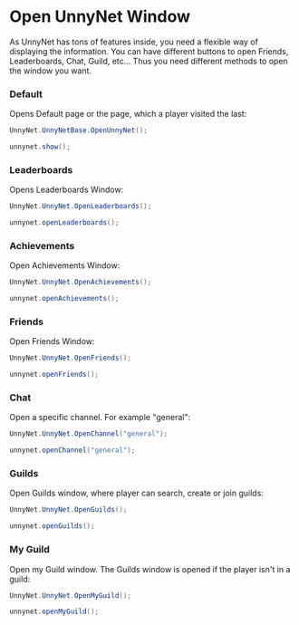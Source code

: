 # Open UnnyNet Window

As UnnyNet has tons of features inside, you need a flexible way of displaying the information. You can have different buttons to open Friends, Leaderboards, Chat, Guild, etc... Thus you need different methods to open the window you want.

### Default
Opens Default page or the page, which a player visited the last: 

```csharp fct_label="Unity"
UnnyNet.UnnyNetBase.OpenUnnyNet();
```

```java fct_label="Java"
unnynet.show();
```

### Leaderboards  
Opens Leaderboards Window:

```csharp fct_label="Unity"
UnnyNet.UnnyNet.OpenLeaderboards();
```

```java fct_label="Java"
unnynet.openLeaderboards();
```

### Achievements
Open Achievements Window:

```csharp fct_label="Unity"
UnnyNet.UnnyNet.OpenAchievements();
```

```java fct_label="Java"
unnynet.openAchievements();
```

### Friends
Open Friends Window:

```csharp fct_label="Unity"
UnnyNet.UnnyNet.OpenFriends();
```

```java fct_label="Java"
unnynet.openFriends();
```

### Chat
Open a specific channel. For example "general":

```csharp fct_label="Unity"
UnnyNet.UnnyNet.OpenChannel("general");
```

```java fct_label="Java"
unnynet.openChannel("general");
```  

### Guilds
Open Guilds window, where player can search, create or join guilds:

```csharp fct_label="Unity"
UnnyNet.UnnyNet.OpenGuilds();
```

```java fct_label="Java"
unnynet.openGuilds();
```

### My Guild
Open my Guild window. The Guilds window is opened if the player isn't in a guild:

```csharp fct_label="Unity"
UnnyNet.UnnyNet.OpenMyGuild();
```

```java fct_label="Java"
unnynet.openMyGuild();
```
